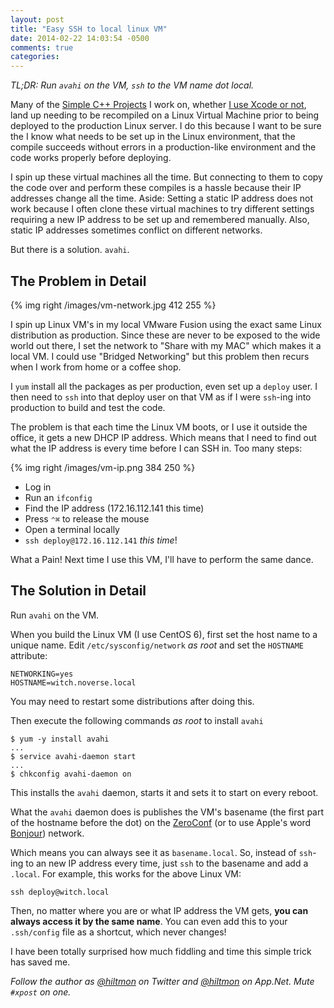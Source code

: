 ```yaml
---
layout: post
title: "Easy SSH to local linux VM"
date: 2014-02-22 14:03:54 -0500
comments: true
categories: 
---
```


*TL;DR: Run `avahi` on the VM, `ssh` to the VM name dot local.*

Many of the [Simple C++ Projects](https://hiltmon.com/blog/2013/07/03/a-simple-c-plus-plus-project-structure/) I work on, whether [I use Xcode or not](https://hiltmon.com/blog/2013/07/05/xcode-and-the-simple-c-plus-plus-project-structure/), land up needing to be recompiled on a Linux Virtual Machine prior to being deployed to the production Linux server. I do this because I want to be sure the I know what needs to be set up in the Linux environment, that the compile succeeds without errors in a production-like environment and the code works properly before deploying.

I spin up these virtual machines all the time. But connecting to them to copy the code over and perform these compiles is a hassle because their IP addresses change all the time. <span class="light">Aside: Setting a static IP address does not work because I often clone these virtual machines to try different settings requiring a new IP address to be set up and remembered manually. Also, static IP addresses sometimes conflict on different networks.</span>

But there is a solution. `avahi`.

## The Problem in Detail

{% img right /images/vm-network.jpg 412 255 %}

I spin up Linux VM's in my local VMware Fusion using the exact same Linux distribution as production. Since these are never to be exposed to the wide world out there, I set the network to "Share with my MAC" which makes it a local VM. I could use "Bridged Networking" but this problem then recurs when I work from home or a coffee shop.

I `yum` install all the packages as per production, even set up a `deploy` user. I then need to `ssh` into that deploy user on that VM as if I were `ssh`-ing into production to build and test the code.

The problem is that each time the Linux VM boots, or I use it outside the office, it gets a new DHCP IP address. Which means that I need to find out what the IP address is every time before I can SSH in. Too many steps:

{% img right /images/vm-ip.png 384 250 %}

* Log in
* Run an `ifconfig`
* Find the IP address (172.16.112.141 this time)
* Press `⌃⌘` to release the mouse
* Open a terminal locally
* `ssh deploy@172.16.112.141` *this time*!

What a Pain! Next time I use this VM, I'll have to perform the same dance.

## The Solution in Detail

Run `avahi` on the VM.

When you build the Linux VM (I use CentOS 6), first set the host name to a unique name. Edit `/etc/sysconfig/network` *as root* and set the `HOSTNAME` attribute:

	NETWORKING=yes
	HOSTNAME=witch.noverse.local
	
You may need to restart some distributions after doing this.

Then execute the following commands *as root* to install `avahi`

	$ yum -y install avahi
	...
	$ service avahi-daemon start
	...
	$ chkconfig avahi-daemon on
	
This installs the `avahi` daemon, starts it and sets it to start on every reboot.

What the `avahi` daemon does is publishes the VM's basename (the first part of the hostname before the dot) on the [ZeroConf](http://en.wikipedia.org/wiki/Zero-configuration_networking) (or to use Apple's word [Bonjour](https://www.apple.com/support/bonjour/)) network.

Which means you can always see it as `basename.local`. So, instead of `ssh`-ing to an new IP address every time, just `ssh` to the basename and add a `.local`. For example, this works for the above Linux VM:

	ssh deploy@witch.local
	
Then, no matter where you are or what IP address the VM gets, **you can always access it by the same name**. You can even add this to your `.ssh/config` file as a shortcut, which never changes!

I have been totally surprised how much fiddling and time this simple trick has saved me.

*Follow the author as [@hiltmon](https://twitter.com/hiltmon) on Twitter and [@hiltmon](http://alpha.app.net/hiltmon) on App.Net. Mute `#xpost` on one.*
